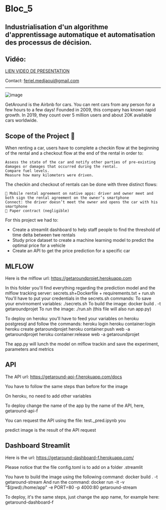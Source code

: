# Bloc_5
## Industrialisation d'un algorithme d'apprentissage automatique et automatisation des processus de décision.

## Vidéo:
[LIEN VIDEO DE PRESENTATION](https://share.vidyard.com/watch/nhd9YyZH4vu7t8A29bKyxg?)

Contact:
feriel.medjaoui@gmail.com

-------------

![image](https://user-images.githubusercontent.com/115455973/222815123-3a30e9ee-7a2e-413a-b1f0-ee8d4f3b21d1.png)

GetAround is the Airbnb for cars. You can rent cars from any person for a few hours to a few days! Founded in 2009, this company has known rapid growth. In 2019, they count over 5 million users and about 20K available cars worldwide.


## Scope of the Project 🚧

When renting a car, users have to complete a checkin flow at the beginning of the rental and a checkout flow at the end of the rental in order to:

    Assess the state of the car and notify other parties of pre-existing damages or damages that occurred during the rental.
    Compare fuel levels.
    Measure how many kilometers were driven.

The checkin and checkout of rentals can be done with three distinct flows:

    📱 Mobile rental agreement on native apps: driver and owner meet and both sign the rental agreement on the owner’s smartphone
    Connect: the driver doesn’t meet the owner and opens the car with his smartphone
    📝 Paper contract (negligible)

For this project we had to:

- Create a streamlit dashboard to help staff people to find the threshold of time delta between twe rentals
- Study price dataset to create a machine learning model to predict the optimal price for a vehicle
- Create an API to get the price prediction for a specific car


## MLFLOW

Here is the mlflow url: https://getaroundprojet.herokuapp.com

In this folder you'll find everything regarding the prediction model and the mlflow tracking server:
secrets.sh+Dockerfile + requirements.txt + run.sh
You'll have to put your credentials in the secrets.sh
commands:
    To save your envirnoment variables: ./secrets.sh
    To build the image: docker build . -t getaroundprojet
    To run the image: ./run.sh (this file will also run app.py)

To deploy on heroku: you'll have to feed your variables on heroku postgresql and follow the commands:
    heroku login
    heroku container:login
    heroku create getaroundprojet
    heroku container:push web -a getaroundprojet
    heroku container:release web -a getaroundprojet

The app.py will lunch the model on mlflow trackin and save the experiment, parameters and metrics

## API

The API url: https://getaround-api-f.herokuapp.com/docs

You have to follow the same steps than before for the image

On heroku, no need to add other variables

To deploy change the name of the app by the name of the API, here, getaround-api-f 

You can request the API using the file: test._pred.ipynb you

predict image is the result of the API request

## Dashboard Streamlit

Here is the url: https://getaround-dashboard-f.herokuapp.com/

Please notice that the file config.toml is to add on a folder .streamlit

You have to build the image using the following command: docker build . -t getaround-stream
And run the command: docker run -it -v "$(pwd):/home/app" -e PORT=80 -p 4000:80 getaround-stream

To deploy, it's the same steps, just change the app name, for example here: getaround-dashboard-f
